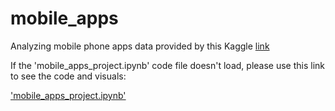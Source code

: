 # mobile_apps
Analyzing mobile phone apps data provided by this Kaggle [link](https://www.kaggle.com/ramamet4/app-store-apple-data-set-10k-apps)

If the 'mobile_apps_project.ipynb' code file doesn't load, please use this link to see the code and visuals:

['mobile_apps_project.ipynb'](https://nbviewer.jupyter.org/github/calvintirrell/mobile_apps/blob/main/mobile_apps_project.ipynb)
